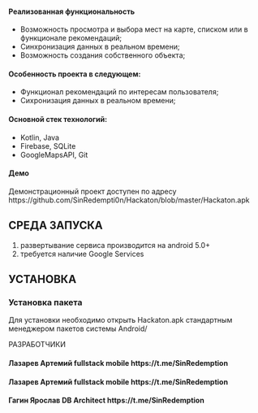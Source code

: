 <h4>Реализованная функциональность</h4>
<ul>
    <li>Возможность просмотра и выбора мест на карте, списком или в функционале рекомендаций;</li>
    <li>Синхронизация данных в реальном времени;</li>
    <li>Возможность создания собственного объекта;</li>
</ul> 
<h4>Особенность проекта в следующем:</h4>
<ul>
 <li>Функционал рекомендаций по интересам пользователя;</li>
 <li>Сихронизация данных в реальном времени;</li>
 </ul>
<h4>Основной стек технологий:</h4>
<ul>
	<li>Kotlin, Java</li>
	<li>Firebase, SQLite</li>
	<li>GoogleMapsAPI, Git</li>
  
 </ul>
<h4>Демо</h4>
<p>Демонстрационный проект доступен по адресу https://github.com/SinRedempti0n/Hackaton/blob/master/Hackaton.apk </p>


СРЕДА ЗАПУСКА
------------
1) развертывание сервиса производится на android 5.0+
2) требуется наличие Google Services


УСТАНОВКА
------------
### Установка пакета

Для установки необходимо открыть Hackaton.apk стандартным менеджером пакетов системы Android/ 


РАЗРАБОТЧИКИ

<h4>Лазарев Артемий fullstack mobile https://t.me/SinRedemption </h4>
<h4>Лазарев Артемий fullstack mobile https://t.me/SinRedemption </h4>
<h4>Гагин Ярослав DB Architect https://t.me/SinRedemption </h4>

